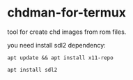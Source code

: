 # chdman-for-termux
tool for create chd images from rom files.

you need install sdl2 dependency:
```
apt update && apt install x11-repo
```

```
apt install sdl2
```
